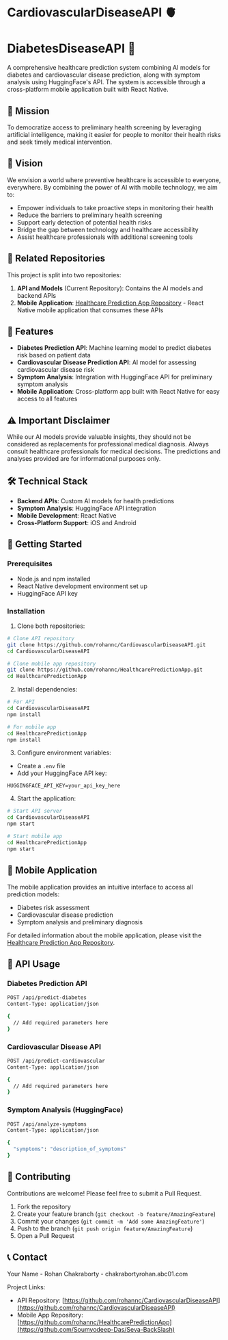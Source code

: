 # CardiovascularDiseaseAPI 🫀
# DiabetesDiseaseAPI 🍬

A comprehensive healthcare prediction system combining AI models for diabetes and cardiovascular disease prediction, along with symptom analysis using HuggingFace's API. The system is accessible through a cross-platform mobile application built with React Native.

## 🎯 Mission
To democratize access to preliminary health screening by leveraging artificial intelligence, making it easier for people to monitor their health risks and seek timely medical intervention.

## 🔭 Vision
We envision a world where preventive healthcare is accessible to everyone, everywhere. By combining the power of AI with mobile technology, we aim to:
- Empower individuals to take proactive steps in monitoring their health
- Reduce the barriers to preliminary health screening
- Support early detection of potential health risks
- Bridge the gap between technology and healthcare accessibility
- Assist healthcare professionals with additional screening tools

## 📂 Related Repositories

This project is split into two repositories:
1. **API and Models** (Current Repository): Contains the AI models and backend APIs
2. **Mobile Application**: [Healthcare Prediction App Repository](https://github.com/Soumyodeep-Das/Seva-BackSlash) - React Native mobile application that consumes these APIs

## 🌟 Features

- **Diabetes Prediction API**: Machine learning model to predict diabetes risk based on patient data
- **Cardiovascular Disease Prediction API**: AI model for assessing cardiovascular disease risk
- **Symptom Analysis**: Integration with HuggingFace API for preliminary symptom analysis
- **Mobile Application**: Cross-platform app built with React Native for easy access to all features

## ⚠️ Important Disclaimer

While our AI models provide valuable insights, they should not be considered as replacements for professional medical diagnosis. Always consult healthcare professionals for medical decisions. The predictions and analyses provided are for informational purposes only.

## 🛠️ Technical Stack

- **Backend APIs**: Custom AI models for health predictions
- **Symptom Analysis**: HuggingFace API integration
- **Mobile Development**: React Native
- **Cross-Platform Support**: iOS and Android

## 🚀 Getting Started

### Prerequisites

- Node.js and npm installed
- React Native development environment set up
- HuggingFace API key

### Installation

1. Clone both repositories:
```bash
# Clone API repository
git clone https://github.com/rohannc/CardiovascularDiseaseAPI.git
cd CardiovascularDiseaseAPI

# Clone mobile app repository
git clone https://github.com/rohannc/HealthcarePredictionApp.git
cd HealthcarePredictionApp
```

2. Install dependencies:
```bash
# For API
cd CardiovascularDiseaseAPI
npm install

# For mobile app
cd HealthcarePredictionApp
npm install
```

3. Configure environment variables:
- Create a `.env` file
- Add your HuggingFace API key:
```
HUGGINGFACE_API_KEY=your_api_key_here
```

4. Start the application:
```bash
# Start API server
cd CardiovascularDiseaseAPI
npm start

# Start mobile app
cd HealthcarePredictionApp
npm start
```

## 📱 Mobile Application

The mobile application provides an intuitive interface to access all prediction models:

- Diabetes risk assessment
- Cardiovascular disease prediction
- Symptom analysis and preliminary diagnosis

For detailed information about the mobile application, please visit the [Healthcare Prediction App Repository](https://github.com/rohannc/HealthcarePredictionApp).

## 🔑 API Usage

### Diabetes Prediction API
```bash
POST /api/predict-diabetes
Content-Type: application/json

{
  // Add required parameters here
}
```

### Cardiovascular Disease API
```bash
POST /api/predict-cardiovascular
Content-Type: application/json

{
  // Add required parameters here
}
```

### Symptom Analysis (HuggingFace)
```bash
POST /api/analyze-symptoms
Content-Type: application/json

{
  "symptoms": "description_of_symptoms"
}
```

## 🤝 Contributing

Contributions are welcome! Please feel free to submit a Pull Request.

1. Fork the repository
2. Create your feature branch (`git checkout -b feature/AmazingFeature`)
3. Commit your changes (`git commit -m 'Add some AmazingFeature'`)
4. Push to the branch (`git push origin feature/AmazingFeature`)
5. Open a Pull Request

## 📞 Contact

Your Name - Rohan Chakraborty - chakrabortyrohan.abc01.com

Project Links:
- API Repository: [https://github.com/rohannc/CardiovascularDiseaseAPI](https://github.com/rohannc/CardiovascularDiseaseAPI)
- Mobile App Repository: [https://github.com/rohannc/HealthcarePredictionApp](https://github.com/Soumyodeep-Das/Seva-BackSlash)

